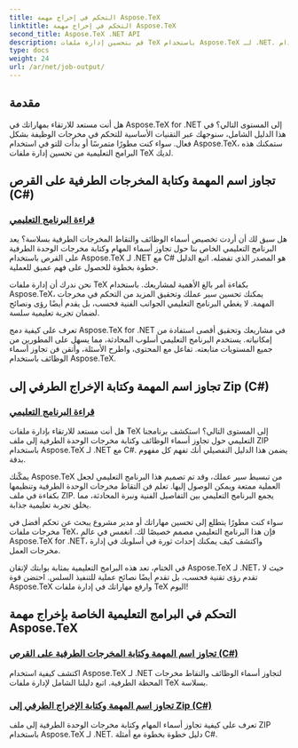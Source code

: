 ```yaml
---
title: التحكم في إخراج مهمة Aspose.TeX
linktitle: التحكم في إخراج مهمة Aspose.TeX
second_title: Aspose.TeX .NET API
description: قم بتحسين إدارة ملفات TeX باستخدام Aspose.TeX لـ .NET. تعلم كيفية تجاوز أسماء الوظائف والتقاط المخرجات الطرفية دون عناء باستخدام C# من خلال أدلتنا خطوة بخطوة.
type: docs
weight: 24
url: /ar/net/job-output/
---
```


## مقدمة

هل أنت مستعد للارتقاء بمهاراتك في Aspose.TeX for .NET إلى المستوى التالي؟ في هذا الدليل الشامل، سنوجهك عبر التقنيات الأساسية للتحكم في مخرجات الوظيفة بشكل فعال. سواء كنت مطورًا متمرسًا أو بدأت للتو في استخدام Aspose.TeX، ستمكنك هذه البرامج التعليمية من تحسين إدارة ملفات TeX لديك.

## تجاوز اسم المهمة وكتابة المخرجات الطرفية على القرص (C#)
### [قراءة البرنامج التعليمي](./override-job-name-disk-output-csharp/)

هل سبق لك أن أردت تخصيص أسماء الوظائف والتقاط المخرجات الطرفية بسلاسة؟ يعد البرنامج التعليمي الخاص بنا حول تجاوز أسماء المهام وكتابة مخرجات الوحدة الطرفية على القرص باستخدام Aspose.TeX لـ .NET مع C# هو المصدر الذي تفضله. اتبع الدليل خطوة بخطوة للحصول على فهم عميق للعملية.

نحن ندرك أن إدارة ملفات TeX بكفاءة أمر بالغ الأهمية لمشاريعك. باستخدام Aspose.TeX، يمكنك تحسين سير عملك وتحقيق المزيد من التحكم في مخرجات المهمة. لا يغطي البرنامج التعليمي الجوانب الفنية فحسب، بل يقدم أيضًا رؤى ونصائح لضمان تجربة تعليمية سلسة.

تعرف على كيفية دمج Aspose.TeX for .NET في مشاريعك وتحقيق أقصى استفادة من إمكانياته. يستخدم البرنامج التعليمي أسلوب المحادثة، مما يسهل على المطورين من جميع المستويات متابعته. تفاعل مع المحتوى، واطرح الأسئلة، وأتقن فن تجاوز أسماء الوظائف باستخدام Aspose.TeX.

## تجاوز اسم المهمة وكتابة الإخراج الطرفي إلى Zip (C#)
### [قراءة البرنامج التعليمي](./override-job-name-zip-output-csharp/)

هل أنت مستعد للارتقاء بإدارة ملفات TeX إلى المستوى التالي؟ استكشف برنامجنا التعليمي حول تجاوز أسماء الوظائف وكتابة مخرجات الوحدة الطرفية إلى ملف ZIP باستخدام Aspose.TeX لـ .NET مع C#. يضمن هذا الدليل التفصيلي أنك تفهم كل مفهوم بدقة.

يمكّنك Aspose.TeX من تبسيط سير عملك، وقد تم تصميم هذا البرنامج التعليمي لجعل العملية ممتعة ويمكن الوصول إليها. تعلم فن التقاط مخرجات الوحدة الطرفية وتنظيمها بكفاءة في ملف ZIP. يجمع البرنامج التعليمي بين التفاصيل الفنية ونبرة المحادثة، مما يخلق تجربة تعليمية جذابة.

سواء كنت مطورًا يتطلع إلى تحسين مهاراتك أو مدير مشروع يبحث عن تحكم أفضل في مخرجات ملفات TeX، فإن هذا البرنامج التعليمي مصمم خصيصًا لك. انغمس في عالم Aspose.TeX for .NET، واكتشف كيف يمكنك إحداث ثورة في أسلوبك في إدارة مخرجات العمل.

في الختام، تعد هذه البرامج التعليمية بمثابة بوابتك لإتقان Aspose.TeX لـ .NET، حيث لا تقدم رؤى تقنية فحسب، بل تقدم أيضًا نصائح عملية للتنفيذ السلس. احتضن قوة Aspose.TeX وارفع مهاراتك في إدارة ملفات TeX اليوم!
## التحكم في البرامج التعليمية الخاصة بإخراج مهمة Aspose.TeX
### [تجاوز اسم المهمة وكتابة المخرجات الطرفية على القرص (C#)](./override-job-name-disk-output-csharp/)
اكتشف كيفية استخدام Aspose.TeX لـ .NET لتجاوز أسماء الوظائف والتقاط مخرجات المحطة الطرفية. اتبع دليلنا الشامل لإدارة ملفات TeX بسلاسة.
### [تجاوز اسم المهمة وكتابة الإخراج الطرفي إلى Zip (C#)](./override-job-name-zip-output-csharp/)
تعرف على كيفية تجاوز أسماء المهام وكتابة مخرجات الوحدة الطرفية إلى ملف ZIP باستخدام Aspose.TeX لـ .NET. دليل خطوة بخطوة مع أمثلة C#.